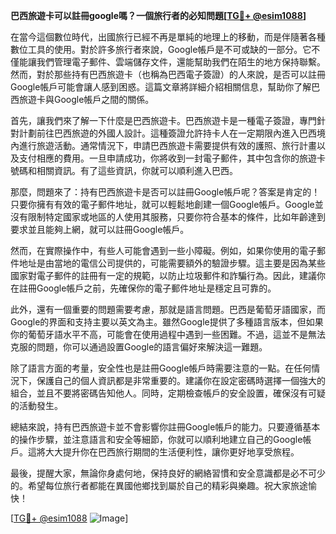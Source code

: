**巴西旅遊卡可以註冊google嗎？一個旅行者的必知問題[[TG💪+ @esim1088](https://t.me/s/esim1088)]**

在當今這個數位時代，出國旅行已經不再是單純的地理上的移動，而是伴隨著各種數位工具的使用。對於許多旅行者來說，Google帳戶是不可或缺的一部分。它不僅能讓我們管理電子郵件、雲端儲存文件，還能幫助我們在陌生的地方保持聯繫。然而，對於那些持有巴西旅遊卡（也稱為巴西電子簽證）的人來說，是否可以註冊Google帳戶可能會讓人感到困惑。這篇文章將詳細介紹相關信息，幫助你了解巴西旅遊卡與Google帳戶之間的關係。

首先，讓我們來了解一下什麼是巴西旅遊卡。巴西旅遊卡是一種電子簽證，專門針對計劃前往巴西旅遊的外國人設計。這種簽證允許持卡人在一定期限內進入巴西境內進行旅遊活動。通常情況下，申請巴西旅遊卡需要提供有效的護照、旅行計畫以及支付相應的費用。一旦申請成功，你將收到一封電子郵件，其中包含你的旅遊卡號碼和相關資訊。有了這些資訊，你就可以順利進入巴西。

那麼，問題來了：持有巴西旅遊卡是否可以註冊Google帳戶呢？答案是肯定的！只要你擁有有效的電子郵件地址，就可以輕鬆地創建一個Google帳戶。Google並沒有限制特定國家或地區的人使用其服務，只要你符合基本的條件，比如年齡達到要求並且能夠上網，就可以註冊Google帳戶。

然而，在實際操作中，有些人可能會遇到一些小障礙。例如，如果你使用的電子郵件地址是由當地的電信公司提供的，可能需要額外的驗證步驟。這主要是因為某些國家對電子郵件的註冊有一定的規範，以防止垃圾郵件和詐騙行為。因此，建議你在註冊Google帳戶之前，先確保你的電子郵件地址是穩定且可靠的。

此外，還有一個重要的問題需要考慮，那就是語言問題。巴西是葡萄牙語國家，而Google的界面和支持主要以英文為主。雖然Google提供了多種語言版本，但如果你的葡萄牙語水平不高，可能會在使用過程中遇到一些困難。不過，這並不是無法克服的問題，你可以通過設置Google的語言偏好來解決這一難題。

除了語言方面的考量，安全性也是註冊Google帳戶時需要注意的一點。在任何情況下，保護自己的個人資訊都是非常重要的。建議你在設定密碼時選擇一個強大的組合，並且不要將密碼告知他人。同時，定期檢查帳戶的安全設置，確保沒有可疑的活動發生。

總結來說，持有巴西旅遊卡並不會影響你註冊Google帳戶的能力。只要遵循基本的操作步驟，並注意語言和安全等細節，你就可以順利地建立自己的Google帳戶。這將大大提升你在巴西旅行期間的生活便利性，讓你更好地享受旅程。

最後，提醒大家，無論你身處何地，保持良好的網絡習慣和安全意識都是必不可少的。希望每位旅行者都能在異國他鄉找到屬於自己的精彩與樂趣。祝大家旅途愉快！

[[TG💪+ @esim1088](https://t.me/s/esim1088) ![Image](https://i.postimg.cc/4NQfJmqS/Snipaste-2025-05-13-00-14-12.png)]